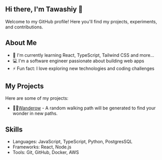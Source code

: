 ## Hi there, I'm Tawashiy 👋

Welcome to my GitHub profile! Here you'll find my projects, experiments, and contributions.

## About Me
- 🌱 I'm currently learning React, TypeScript, Tailwind CSS and more...
- 💻 I'm a software engineer passionate about building web apps
- ⚡ Fun fact: I love exploring new technologies and coding challenges

## My Projects
Here are some of my projects:

- 🚶‍➡️[Wanderow](https://wanderow.com/) - A random walking path will be generated to find your wonder in new paths.

## Skills
- Languages: JavaScript, TypeScript, Python, PostgresSQL
- Frameworks: React, Node.js
- Tools: Git, GitHub, Docker, AWS

